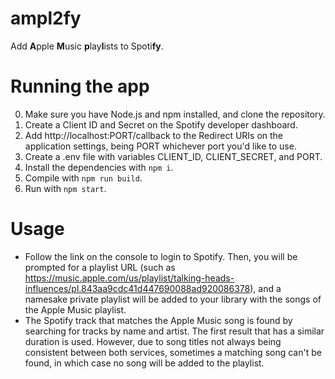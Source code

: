 # ampl2fy
Add **A**pple **M**usic **p**lay**l**ists to Spoti**fy**.

# Running the app
0. Make sure you have Node.js and npm installed, and clone the repository. 
1. Create a Client ID and Secret on the Spotify developer dashboard.
2. Add http://localhost:PORT/callback to the Redirect URIs on the application settings, being PORT whichever port you'd like to use.
3. Create a .env file with variables CLIENT_ID, CLIENT_SECRET, and PORT.
3. Install the dependencies with `npm i`.
4. Compile with `npm run build`.
5. Run with `npm start`.

# Usage

- Follow the link on the console to login to Spotify. Then, you will be prompted for a playlist URL (such as https://music.apple.com/us/playlist/talking-heads-influences/pl.843aa9cdc41d447690088ad920086378), and a namesake private playlist will be added to your library with the songs of the Apple Music playlist.
- The Spotify track that matches the Apple Music song is found by searching for tracks by name and artist. The first result that has a similar duration is used. However, due to song titles not always being consistent between both services, sometimes a matching song can't be found, in which case no song will be added to the playlist.
